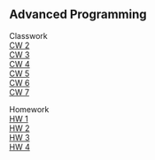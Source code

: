 ## Advanced Programming


Classwork<br>
[CW 2](https://hasankagit.github.io/Odevler/CLASSWORK/Lab_2.html) <br>
[CW 3](https://hasankagit.github.io/Odevler/CLASSWORK/CW%203/inspector.html) <br>
[CW 4](https://hasankagit.github.io/Odevler/CLASSWORK/CW%204/index.html)<br>
[CW 5](https://hasankagit.github.io/Odevler/CLASSWORK/CW%205/CW5.html)<br>
[CW 6](https://hasankagit.github.io/Odevler/CLASSWORK/CW6.html)<br>
[CW 7](https://hasankagit.github.io/Odevler/CLASSWORK/CW%207/CW7.html)<br>

Homework<br>
[HW 1](https://hasankagit.github.io/Odevler/HOMEWORK/homework_1.html) <br>
[HW 2](https://hasankagit.github.io/Odevler/HOMEWORK/HW%202/Database.html)<br>
[HW 3](https://hasankagit.github.io/Odevler/HOMEWORK/HW3/HW3.html)<br>
[HW 4](https://hasankagit.github.io/Odevler/index.html)<br>
